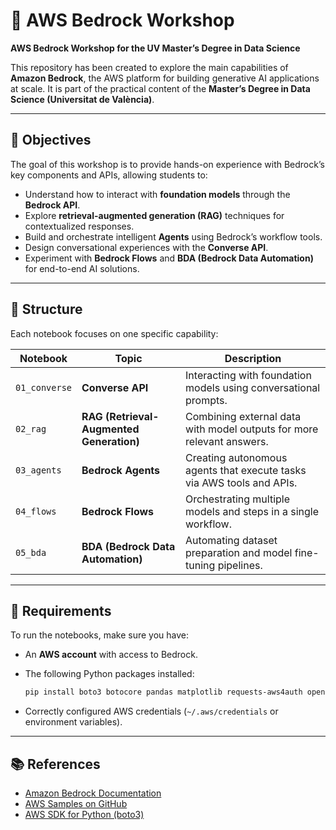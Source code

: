 # 🧠 AWS Bedrock Workshop

**AWS Bedrock Workshop for the UV Master’s Degree in Data Science**

This repository has been created to explore the main capabilities of **Amazon Bedrock**, the AWS platform for building generative AI applications at scale.
It is part of the practical content of the **Master’s Degree in Data Science (Universitat de València)**.

---

## 🚀 Objectives

The goal of this workshop is to provide hands-on experience with Bedrock’s key components and APIs, allowing students to:

* Understand how to interact with **foundation models** through the **Bedrock API**.
* Explore **retrieval-augmented generation (RAG)** techniques for contextualized responses.
* Build and orchestrate intelligent **Agents** using Bedrock’s workflow tools.
* Design conversational experiences with the **Converse API**.
* Experiment with **Bedrock Flows** and **BDA (Bedrock Data Automation)** for end-to-end AI solutions.

---

## 📘 Structure

Each notebook focuses on one specific capability:

| Notebook      | Topic                                    | Description                                                           |
| ------------- | ---------------------------------------- | --------------------------------------------------------------------- |
| `01_converse` | **Converse API**                         | Interacting with foundation models using conversational prompts.      |
| `02_rag`      | **RAG (Retrieval-Augmented Generation)** | Combining external data with model outputs for more relevant answers. |
| `03_agents`   | **Bedrock Agents**                       | Creating autonomous agents that execute tasks via AWS tools and APIs. |
| `04_flows`    | **Bedrock Flows**                        | Orchestrating multiple models and steps in a single workflow.         |
| `05_bda`      | **BDA (Bedrock Data Automation)**        | Automating dataset preparation and model fine-tuning pipelines.       |

---

## 🧩 Requirements

To run the notebooks, make sure you have:

* An **AWS account** with access to Bedrock.
* The following Python packages installed:

  ```bash
  pip install boto3 botocore pandas matplotlib requests-aws4auth opensearch-py
  ```
* Correctly configured AWS credentials (`~/.aws/credentials` or environment variables).

---

## 📚 References

* [Amazon Bedrock Documentation](https://docs.aws.amazon.com/bedrock/latest/userguide/what-is-bedrock.html)
* [AWS Samples on GitHub](https://github.com/aws-samples)
* [AWS SDK for Python (boto3)](https://boto3.amazonaws.com/v1/documentation/api/latest/index.html)

